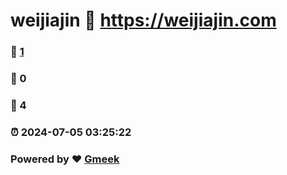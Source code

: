 # weijiajin :link: https://weijiajin.com 
### :page_facing_up: [1](https://weijiajin.com/tag.html) 
### :speech_balloon: 0 
### :hibiscus: 4 
### :alarm_clock: 2024-07-05 03:25:22 
### Powered by :heart: [Gmeek](https://github.com/Meekdai/Gmeek)
